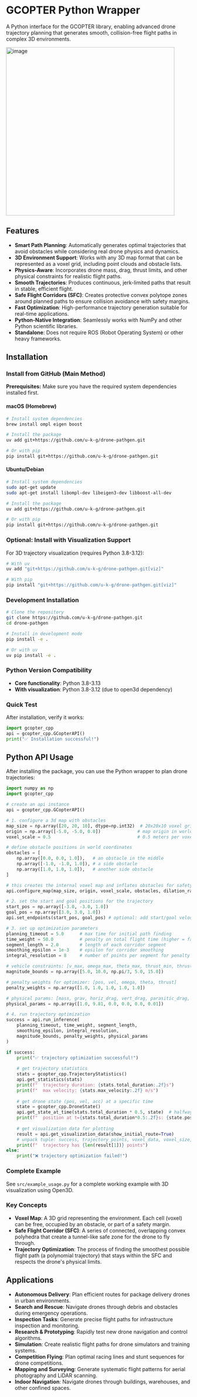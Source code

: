# GCOPTER Python Wrapper

A Python interface for the GCOPTER library, enabling advanced drone trajectory planning that generates smooth, collision-free flight paths in complex 3D environments.

<img width="459" alt="image" src="https://github.com/user-attachments/assets/aec72152-8c2c-4bcf-8da1-df6a68c17cd9" />

## Features

- **Smart Path Planning**: Automatically generates optimal trajectories that avoid obstacles while considering real drone physics and dynamics.
- **3D Environment Support**: Works with any 3D map format that can be represented as a voxel grid, including point clouds and obstacle lists.
- **Physics-Aware**: Incorporates drone mass, drag, thrust limits, and other physical constraints for realistic flight paths.
- **Smooth Trajectories**: Produces continuous, jerk-limited paths that result in stable, efficient flight.
- **Safe Flight Corridors (SFC)**: Creates protective convex polytope zones around planned paths to ensure collision avoidance with safety margins.
- **Fast Optimization**: High-performance trajectory generation suitable for real-time applications.
- **Python-Native Integration**: Seamlessly works with NumPy and other Python scientific libraries.
- **Standalone**: Does not require ROS (Robot Operating System) or other heavy frameworks.

## Installation

### Install from GitHub (Main Method)

**Prerequisites:** Make sure you have the required system dependencies installed first.

#### macOS (Homebrew)
```bash
# Install system dependencies
brew install ompl eigen boost

# Install the package
uv add git+https://github.com/u-k-g/drone-pathgen.git

# Or with pip
pip install git+https://github.com/u-k-g/drone-pathgen.git
```

#### Ubuntu/Debian
```bash
# Install system dependencies
sudo apt-get update
sudo apt-get install libompl-dev libeigen3-dev libboost-all-dev

# Install the package
uv add git+https://github.com/u-k-g/drone-pathgen.git

# Or with pip
pip install git+https://github.com/u-k-g/drone-pathgen.git
```

### Optional: Install with Visualization Support

For 3D trajectory visualization (requires Python 3.8-3.12):
```bash
# With uv
uv add "git+https://github.com/u-k-g/drone-pathgen.git[viz]"

# With pip
pip install "git+https://github.com/u-k-g/drone-pathgen.git[viz]"
```

### Development Installation

```bash
# Clone the repository
git clone https://github.com/u-k-g/drone-pathgen.git
cd drone-pathgen

# Install in development mode
pip install -e .

# Or with uv
uv pip install -e .
```

### Python Version Compatibility

- **Core functionality**: Python 3.8-3.13
- **With visualization**: Python 3.8-3.12 (due to open3d dependency)

### Quick Test

After installation, verify it works:
```python
import gcopter_cpp
api = gcopter_cpp.GCopterAPI()
print("✅ Installation successful!")
```

## Python API Usage

After installing the package, you can use the Python wrapper to plan drone trajectories:

```python
import numpy as np
import gcopter_cpp

# create an api instance
api = gcopter_cpp.GCopterAPI()

# 1. configure a 3d map with obstacles
map_size = np.array([20, 20, 10], dtype=np.int32)  # 20x20x10 voxel grid
origin = np.array([-5.0, -5.0, 0.0])              # map origin in world coordinates
voxel_scale = 0.5                                 # 0.5 meters per voxel

# define obstacle positions in world coordinates
obstacles = [
    np.array([0.0, 0.0, 1.0]),   # an obstacle in the middle
    np.array([-1.0, -1.0, 1.0]), # a side obstacle
    np.array([1.0, 1.0, 1.0]),   # another side obstacle
]

# this creates the internal voxel map and inflates obstacles for safety
api.configure_map(map_size, origin, voxel_scale, obstacles, dilation_radius=2)

# 2. set the start and goal positions for the trajectory
start_pos = np.array([-3.0, -3.0, 1.0])
goal_pos = np.array([3.0, 3.0, 1.0])
api.set_endpoints(start_pos, goal_pos) # optional: add start/goal velocities as 3rd/4th args

# 3. set up optimization parameters
planning_timeout = 5.0      # max time for initial path finding
time_weight = 50.0          # penalty on total flight time (higher = faster)
segment_length = 2.0        # length of each corridor segment
smoothing_epsilon = 1e-3    # epsilon for corridor smoothing
integral_resolution = 8     # number of points per segment for penalty checks

# vehicle constraints: [v_max, omega_max, theta_max, thrust_min, thrust_max]
magnitude_bounds = np.array([5.0, 10.0, np.pi/3, 5.0, 15.0])

# penalty weights for optimizer: [pos, vel, omega, theta, thrust]
penalty_weights = np.array([1.0, 1.0, 1.0, 1.0, 1.0])

# physical params: [mass, grav, horiz_drag, vert_drag, parasitic_drag, speed_smooth]
physical_params = np.array([1.0, 9.81, 0.0, 0.0, 0.0, 0.01])

# 4. run trajectory optimization
success = api.run_inference(
    planning_timeout, time_weight, segment_length,
    smoothing_epsilon, integral_resolution,
    magnitude_bounds, penalty_weights, physical_params
)

if success:
    print("✅ trajectory optimization successful!")
    
    # get trajectory statistics
    stats = gcopter_cpp.TrajectoryStatistics()
    api.get_statistics(stats)
    print(f"  trajectory duration: {stats.total_duration:.2f}s")
    print(f"  max velocity: {stats.max_velocity:.2f} m/s")
    
    # get drone state (pos, vel, acc) at a specific time
    state = gcopter_cpp.DroneState()
    api.get_state_at_time(stats.total_duration * 0.5, state)  # halfway point
    print(f"  position at t={stats.total_duration*0.5:.2f}s: {state.position}")
    
    # get visualization data for plotting
    result = api.get_visualization_data(show_initial_route=True)
    # unpack tuple: success, trajectory_points, voxel_data, voxel_size, start, goal, initial_route
    print(f"  trajectory has {len(result[1])} points")
else:
    print("❌ trajectory optimization failed!")
```

### Complete Example

See `src/example_usage.py` for a complete working example with 3D visualization using Open3D.

### Key Concepts

- **Voxel Map**: A 3D grid representing the environment. Each cell (voxel) can be free, occupied by an obstacle, or part of a safety margin.
- **Safe Flight Corridor (SFC)**: A series of connected, overlapping convex polyhedra that create a tunnel-like safe zone for the drone to fly through.
- **Trajectory Optimization**: The process of finding the smoothest possible flight path (a polynomial trajectory) that stays within the SFC and respects the drone's physical limits.

## Applications

- **Autonomous Delivery**: Plan efficient routes for package delivery drones in urban environments.
- **Search and Rescue**: Navigate drones through debris and obstacles during emergency operations.
- **Inspection Tasks**: Generate precise flight paths for infrastructure inspection and monitoring.
- **Research & Prototyping**: Rapidly test new drone navigation and control algorithms.
- **Simulation**: Create realistic flight paths for drone simulators and training systems.
- **Competition Flying**: Plan optimal racing lines and stunt sequences for drone competitions.
- **Mapping and Surveying**: Generate systematic flight patterns for aerial photography and LiDAR scanning.
- **Indoor Navigation**: Navigate drones through buildings, warehouses, and other confined spaces.

